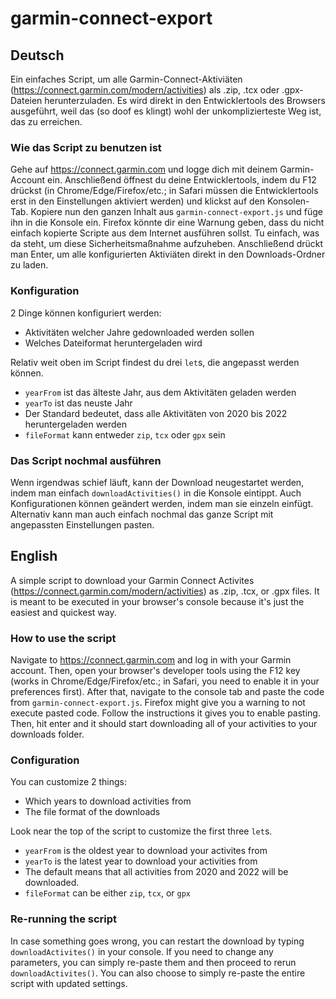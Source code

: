 # garmin-connect-export

## Deutsch

Ein einfaches Script, um alle Garmin-Connect-Aktiviäten (<https://connect.garmin.com/modern/activities>) als .zip, .tcx oder .gpx-Dateien herunterzuladen. Es wird direkt in den Entwicklertools des Browsers ausgeführt, weil das (so doof es klingt) wohl der unkomplizierteste Weg ist, das zu erreichen.

### Wie das Script zu benutzen ist

Gehe auf <https://connect.garmin.com> und logge dich mit deinem Garmin-Account ein. Anschließend öffnest du deine Entwicklertools, indem du F12 drückst (in Chrome/Edge/Firefox/etc.; in Safari müssen die Entwicklertools erst in den Einstellungen aktiviert werden) und klickst auf den Konsolen-Tab. Kopiere nun den ganzen Inhalt aus `garmin-connect-export.js` und füge ihn in die Konsole ein. Firefox könnte dir eine Warnung geben, dass du nicht einfach kopierte Scripte aus dem Internet ausführen sollst. Tu einfach, was da steht, um diese Sicherheitsmaßnahme aufzuheben. Anschließend drückt man Enter, um alle konfigurierten Aktiviäten direkt in den Downloads-Ordner zu laden.

### Konfiguration

2 Dinge können konfiguriert werden:

- Aktivitäten welcher Jahre gedownloaded werden sollen
- Welches Dateiformat heruntergeladen wird

Relativ weit oben im Script findest du drei `let`s, die angepasst werden können.

- `yearFrom` ist das älteste Jahr, aus dem Aktivitäten geladen werden
- `yearTo` ist das neuste Jahr
- Der Standard bedeutet, dass alle Aktivitäten von 2020 bis 2022 heruntergeladen werden
- `fileFormat` kann entweder `zip`, `tcx` oder `gpx` sein

### Das Script nochmal ausführen

Wenn irgendwas schief läuft, kann der Download neugestartet werden, indem man einfach `downloadActivities()` in die Konsole eintippt. Auch Konfigurationen können geändert werden, indem man sie einzeln einfügt. Alternativ kann man auch einfach nochmal das ganze Script mit angepassten Einstellungen pasten.

## English

A simple script to download your Garmin Connect Activites (<https://connect.garmin.com/modern/activities>) as .zip, .tcx, or .gpx files. It is meant to be executed in your browser's console because it's just the easiest and quickest way.

### How to use the script

Navigate to <https://connect.garmin.com> and log in with your Garmin account. Then, open your browser's developer tools using the F12 key (works in Chrome/Edge/Firefox/etc.; in Safari, you need to enable it in your preferences first). After that, navigate to the console tab and paste the code from `garmin-connect-export.js`. Firefox might give you a warning to not execute pasted code. Follow the instructions it gives you to enable pasting. Then, hit enter and it should start downloading all of your activities to your downloads folder. 

### Configuration

You can customize 2 things: 

- Which years to download activities from
- The file format of the downloads

Look near the top of the script to customize the first three `let`s. 

- `yearFrom` is the oldest year to download your activites from
- `yearTo` is the latest year to download your activities from
- The default means that all activities from 2020 and 2022 will be downloaded.
- `fileFormat` can be either `zip`, `tcx`, or `gpx`

### Re-running the script

In case something goes wrong, you can restart the download by typing `downloadActivites()` in your console. If you need to change any parameters, you can simply re-paste them and then proceed to rerun `downloadActivites()`. You can also choose to simply re-paste the entire script with updated settings.
